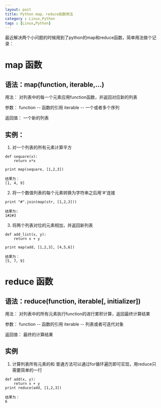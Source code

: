 ```yaml
---
layout: post
title: Python map、reduce函数用法
category : Linux,Python
tags : [Linux,Python]
---
```


最近解决两个小问题的时候用到了python的map和reduce函数，简单用法做个记录：
# map 函数
## 语法：map(function, iterable,...)
用法：
对列表中的每一个元素应用function函数，并返回对应新的列表

参数：
function -- 函数的引用
iterable -- 一个或者多个序列

返回值：
一个新的列表

## 实例：

1. 对一个列表的所有元素计算平方

```
def sequare(x):
    return x*x

print map(sequare, [1,2,3])

结果为：
[1, 4, 9]
```

2. 将一个数值列表的每个元素转换为字符串之后用'#'连接
```
print "#".join(map(str, [1,2,3]))

结果为:
1#2#3
```
3. 将两个列表对位的元素相加，并返回新列表
```
def add_list(x, y):
    return x + y

print map(add, [1,2,3], [4,5,6])

结果为：
[5, 7, 9]
```

# reduce 函数
## 语法：reduce(function, iterable[, initializer])
用法：
对列表中的所有元素执行function的进行累积计算，返回最终计算结果

参数：
function -- 函数的引用
iterable -- 列表或者可迭代对象

返回值：
最终的计算结果

## 实例
1. 计算列表所有元素的和
普通方法可以通过for循环遍历即可实现，用reduce只需要简单的一行
```
def add(x, y):
    return x + y
print reduce(add, [1,2,3])

结果为：
6
```
